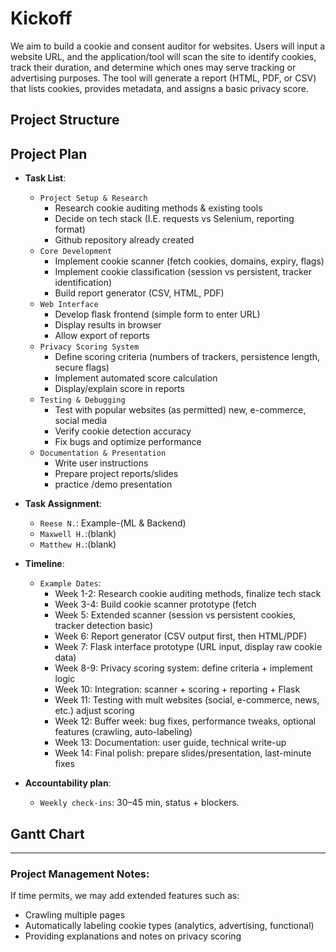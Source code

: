 # Kickoff

We aim to build a cookie and consent auditor for websites. Users will input a website URL, and the application/tool will scan the site to identify cookies, track their duration, and determine which ones may serve tracking or advertising purposes. The tool will generate a report (HTML, PDF, or CSV) that lists cookies, provides metadata, and assigns a basic privacy score.

## Project Structure


## Project Plan

- **Task List**:
  - `Project Setup & Research`
    - Research cookie auditing methods & existing tools
    - Decide on tech stack (I.E. requests vs Selenium, reporting format)
    - Github repository already created
  - `Core Development`
    - Implement cookie scanner (fetch cookies, domains, expiry, flags)
    - Implement cookie classification (session vs persistent, tracker identification)
    - Build report generator (CSV, HTML, PDF)
  - `Web Interface`
    - Develop flask frontend (simple form to enter URL)
    - Display results in browser
    - Allow export of reports
  - `Privacy Scoring System`
    - Define scoring criteria (numbers of trackers, persistence length, secure flags)
    - Implement automated score calculation
    - Display/explain score in reports
  - `Testing & Debugging`
    - Test with popular websites (as permitted) new, e-commerce, social media
    - Verify cookie detection accuracy
    - Fix bugs and optimize performance
  - `Documentation & Presentation`
    -  Write user instructions
    -  Prepare project reports/slides
    -  practice /demo presentation
  
- **Task Assignment**:
  - `Reese N.`: Example-(ML & Backend)
  - `Maxwell H.`:(blank)
  - `Matthew H.`:(blank)

- **Timeline**:
  - `Example Dates`:
    - Week 1-2: Research cookie auditing methods, finalize tech stack
    - Week 3-4: Build cookie scanner prototype (fetch
    - Week 5: Extended scanner (session vs persistent cookies, tracker detection basic)
    - Week 6: Report generator (CSV output first, then HTML/PDF)
    - Week 7: Flask interface prototype (URL input, display raw cookie data)
    - Week 8-9: Privacy scoring system: define criteria + implement logic
    - Week 10: Integration: scanner + scoring + reporting + Flask
    - Week 11: Testing with mult websites (social, e-commerce, news, etc.) adjust scoring
    - Week 12: Buffer week: bug fixes, performance tweaks, optional features (crawling, auto-labeling)
    - Week 13: Documentation: user guide, technical write-up
    - Week 14: Final polish: prepare slides/presentation, last-minute fixes

- **Accountability plan**:
  - `Weekly check-ins`: 30–45 min, status + blockers.

## Gantt Chart

**************

### Project Management Notes:

If time permits, we may add extended features such as:
  - Crawling multiple pages
  - Automatically labeling cookie types (analytics, advertising, functional)
  - Providing explanations and notes on privacy scoring
